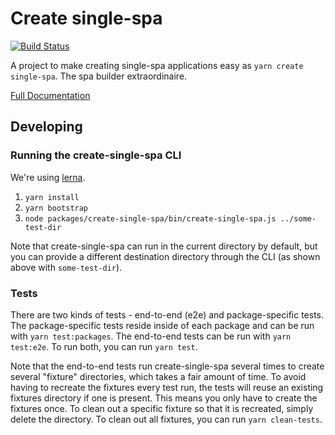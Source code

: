 # Create single-spa

[![Build Status](https://travis-ci.com/single-spa/create-single-spa.svg?branch=master)](https://travis-ci.com/single-spa/create-single-spa)

A project to make creating single-spa applications easy as `yarn create single-spa`. The spa builder extraordinaire.

[Full Documentation](https://single-spa.js.org/docs/create-single-spa)

## Developing

### Running the create-single-spa CLI

We're using [lerna](https://lerna.js.org/).

1. `yarn install`
2. `yarn bootstrap`
3. `node packages/create-single-spa/bin/create-single-spa.js ../some-test-dir`

Note that create-single-spa can run in the current directory by default, but you can provide a different destination directory through the CLI (as shown above with `some-test-dir`).

### Tests

There are two kinds of tests - end-to-end (e2e) and package-specific tests. The package-specific tests reside inside of each package and can be run with `yarn test:packages`. The end-to-end tests can be run with `yarn test:e2e`. To run both, you can run `yarn test`.

Note that the end-to-end tests run create-single-spa several times to create several "fixture" directories, which takes a fair amount of time. To avoid having to recreate the fixtures every test run, the tests will reuse an existing fixtures directory if one is present. This means you only have to create the fixtures once. To clean out a specific fixture so that it is recreated, simply delete the directory. To clean out all fixtures, you can run `yarn clean-tests`.
